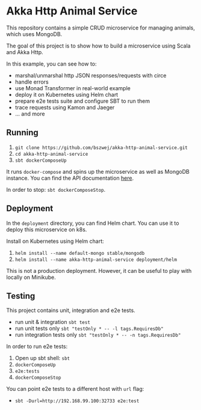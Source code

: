 # Akka Http Animal Service

This repository contains a simple CRUD microservice for managing animals, which uses MongoDB.

The goal of this project is to show how to build a microservice using Scala and Akka Http. 

In this example, you can see how to:
- marshal/unmarshal http JSON responses/requests with circe
- handle errors
- use Monad Transformer in real-world example
- deploy it on Kubernetes using Helm chart
- prepare e2e tests suite and configure SBT to run them
- trace requests using Kamon and Jaeger
- ... and more

## Running

1. `git clone https://github.com/bszwej/akka-http-animal-service.git`
1. `cd akka-http-animal-service`
1. `sbt dockerComposeUp`

It runs `docker-compose` and spins up the microservice as well as MongoDB instance. 
You can find the API documentation [here](./docs/api.yaml).

In order to stop: `sbt dockerComposeStop`.

## Deployment

In the `deployment` directory, you can find Helm chart. You can use it to deploy this microservice on k8s.

Install on Kubernetes using Helm chart:

1. `helm install --name default-mongo stable/mongodb`
1. `helm install --name akka-http-animal-service deployment/helm`

This is not a production deployment. However, it can be useful to play with locally on Minikube.

## Testing

This project contains unit, integration and e2e tests.

- run unit & integration `sbt test`
- run unit tests only `sbt "testOnly * -- -l tags.RequiresDb"`
- run integration tests only `sbt "testOnly * -- -n tags.RequiresDb"`

In order to run e2e tests:
1. Open up sbt shell: `sbt` 
1. `dockerComposeUp`
1. `e2e:tests` 
1. `dockerComposeStop`

You can point e2e tests to a different host with `url` flag:
- `sbt -Durl=http://192.168.99.100:32733 e2e:test`
